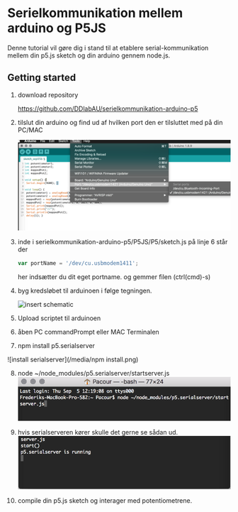 # Serielkommunikation mellem arduino og P5JS

Denne tutorial vil gøre dig i stand til at etablere serial-kommunikation mellem din p5.js sketch og din arduino gennem node.js.

## Getting started

1. download  repository 

   https://github.com/DDlabAU/serielkommunikation-arduino-p5

2. tilslut din arduino og find ud af hvilken port den er tilsluttet med på din PC/MAC

   ![arduport](https://github.com/DDlabAU/serielkommunikation-arduino-p5/blob/master/P5JS/media/arduino%20port%20name.png)

3. inde i serielkommunikation-arduino-p5/P5JS/P5/sketch.js på linje 6 står der 

   ```javascript
   var portName = '/dev/cu.usbmodem1411';
   ```

   her indsætter du dit eget portname. og gemmer filen (ctrl(cmd)-s)

4. byg kredsløbet til arduinoen i følge tegningen. 

   ![insert schematic](https://github.com/DDlabAU/serielkommunikation-arduino-p5/blob/master/P5JS/media/arduino%20kredsl%C3%B8b.png)

5. Upload scriptet til arduinoen

6. åben PC commandPrompt eller MAC Terminalen

7. npm install p5.serialserver

  ![install serialserver](/media/npm install.png)

8. node ~/node_modules/p5.serialserver/startserver.js
  ![node start server](https://github.com/DDlabAU/serielkommunikation-arduino-p5/blob/master/P5JS/media/node%20start%20server.png)

9. hvis serialserveren kører skulle det gerne se sådan ud.
  ![server is running](https://github.com/DDlabAU/serielkommunikation-arduino-p5/blob/master/P5JS/media/server%20is%20running.png)

10. compile din p5.js sketch og interager med potentiometrene.
